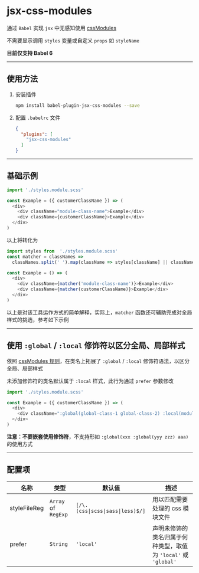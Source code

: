 # jsx-css-modules

通过 `Babel` 实现 `jsx` 中无感知使用 [cssModules](https://github.com/css-modules/css-modules)

不需要显示调用 `styles` 变量或自定义 `props` 如 `styleName`

**目前仅支持 Babel 6**

- - -

## 使用方法

1. 安装插件

    ```bash
    npm install babel-plugin-jsx-css-modules --save
    ```

2. 配置 `.babelrc` 文件

    ```json
    {
      "plugins": [
        "jsx-css-modules"
      ]
    }
    ```

- - -

## 基础示例

```javascript
import './styles.module.scss'

const Example = ({ customerClassName }) => (
  <div>
    <div className="module-class-name">Example</div>
    <div className={customerClassName}>Example</div>
  </div>
)
```

以上将转化为

```javascript
import styles from  './styles.module.scss'
const matcher = classNames => 
  classNames.split(' ').map(className => styles[className] || className).join(' ')

const Example = () => (
  <div>
    <div className={matcher('module-class-name')}>Example</div>
    <div className={matcher(customerClassName)}>Example</div>
  </div>
)
```

以上是对该工具运作方式的简单解释，实际上，`matcher` 函数还可辅助完成对全局样式的挑选，参考如下示例

- - -

## 使用 `:global` / `:local` 修饰符以区分全局、局部样式

依照 [cssModules 规则](https://github.com/css-modules/css-modules#exceptions)，在类名上拓展了 `:global` / `:local` 修饰符语法，以区分全局、局部样式

未添加修饰符的类名默认属于 `:local` 样式，此行为通过 `prefer` 参数修改

```javascript
import './styles.module.scss'

const Example = ({ customerClassName }) => (
  <div>
    <div className=":global(global-class-1 global-class-2) :local(module-class-1 module-class-2) rest-class-1 rest-class-2">Example</div>
  </div>
)
```

**注意：不要嵌套使用修饰符**，不支持形如 `:global(xxx :global(yyy zzz) aaa)` 的使用方式

- - -

## 配置项

| 名称 | 类型 | 默认值 | 描述
| - | - | - | -
| styleFileReg | `Array` of `RegExp` | `[/\.(css\|scss\|sass\|less)$/]` | 用以匹配需要处理的 css 模块文件
| prefer | `String` | `'local'` | 声明未修饰的类名归属于何种类型，取值为 `'local'` 或 `'global'`


